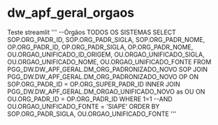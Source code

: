 # dw_apf_geral_orgaos
Teste streamlit
'''
--Órgãos TODOS OS SISTEMAS
SELECT 
        SOP.ORG_PADR_ID,
        SOP.ORG_PADR_SIGLA,
        SOP.ORG_PADR_NOME,
        OP.ORG_PADR_ID,
        OP.ORG_PADR_SIGLA,
        OP.ORG_PADR_NOME,
        OU.ORGAO_UNIFICADO_ID_ORIGEM,
        OU.ORGAO_UNIFICADO_SIGLA,
        OU.ORGAO_UNIFICADO_NOME,
        OU.ORGAO_UNIFICADO_FONTE
FROM   PGG_DW.DW_APF_GERAL.DM_ORG_PADRONIZADO_NOVO SOP
  JOIN PGG_DW.DW_APF_GERAL.DM_ORG_PADRONIZADO_NOVO OP
    ON SOP.ORG_PADR_ID = OP.ORG_SUPER_PADR_ID
INNER JOIN PGG_DW.DW_APF_GERAL.DM_ORGAO_UNIFICADO_NOVO as OU
    ON OU.ORG_PADR_ID = OP.ORG_PADR_ID
WHERE 1=1
  --AND OU.ORGAO_UNIFICADO_FONTE = 'SIAPE' 
  ORDER BY SOP.ORG_PADR_SIGLA, OU.ORGAO_UNIFICADO_FONTE
'''
